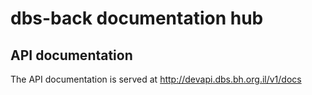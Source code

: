 # dbs-back documentation hub

## API documentation

The API documentation is served at http://devapi.dbs.bh.org.il/v1/docs
